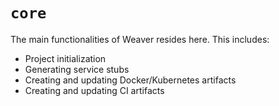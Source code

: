 # `core`

The main functionalities of Weaver resides here. This includes:

- Project initialization
- Generating service stubs
- Creating and updating Docker/Kubernetes artifacts
- Creating and updating CI artifacts
